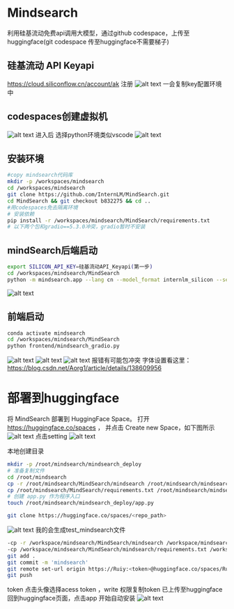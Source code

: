 # Mindsearch
利用硅基流动免费api调用大模型，通过github codespace，上传至huggingface(git codespace 传至huggingface不需要梯子)
## 硅基流动 API Keyapi
<https://cloud.siliconflow.cn/account/ak>
注册
![alt text](image-3.png)
一会复制key配置环境中

## codespaces创建虚拟机
![alt text](image.png)
进入后
选择python环境类似vscode
![alt text](image-1.png)
## 安装环境
```bash
#copy mindsearch代码库
mkdir -p /workspaces/mindsearch
cd /workspaces/mindsearch
git clone https://github.com/InternLM/MindSearch.git
cd MindSearch && git checkout b832275 && cd ..
#用codespaces免去隔离环境
# 安装依赖
pip install -r /workspaces/mindsearch/MindSearch/requirements.txt
# 以下两个包和gradio==5.3.0冲突，gradio暂时不安装
```
## mindSearch后端启动
```bash
export SILICON_API_KEY=硅基流动API_Keyapi(第一步)
cd /workspaces/mindsearch/MindSearch
python -m mindsearch.app --lang cn --model_format internlm_silicon --search_engine DuckDuckGoSearch
```
![alt text](image-4.png)
## 前端启动
```bash
conda activate mindsearch
cd /workspaces/mindsearch/MindSearch
python frontend/mindsearch_gradio.py
```
![alt text](image-7.png)
![alt text](image-5.png)
![alt text](image-9.png)
报错有可能包冲突
字体设置看这里：
https://blog.csdn.net/Aorg1/article/details/138609956

# 部署到huggingface
将 MindSearch 部署到 HuggingFace Space。
打开 https://huggingface.co/spaces ，
并点击 Create new Space，如下图所示
![alt text](image-8.png)
点击setting
![alt text](image-10.png)

本地创建目录
```bash
mkdir -p /root/mindsearch/mindsearch_deploy
# 准备复制文件
cd /root/mindsearch
cp -r /root/mindsearch/MindSearch/mindsearch /root/mindsearch/mindsearch_deploy
cp /root/mindsearch/MindSearch/requirements.txt /root/mindsearch/mindsearch_deploy
# 创建 app.py 作为程序入口
touch /root/mindsearch/mindsearch_deploy/app.py
```
```bash
git clone https://huggingface.co/spaces/<repo_path>
```
![alt text](image-11.png)
我的会生成test_mindsearch文件
```bash
-cp -r /workspace/mindsearch/MindSearch/mindsearch /workspace/mindsearch/test_mindsearch
-cp /workspace/mindsearch/MindSearch/mindsearch/requirements.txt /workspace/mindsearch/test_mindsearch
git add .
git commit -m 'mindsearch'
git remote set-url origin https://Ruiy:<token>@huggingface.co/spaces/Ruiy/test_mindsearch
git push
```
token 点击头像选择acess token ，write 权限复制token
已上传至huggingface 
回到huggingface页面，点击app
开始自动安装
![alt text](image-12.png)
<!-- # 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 -->


